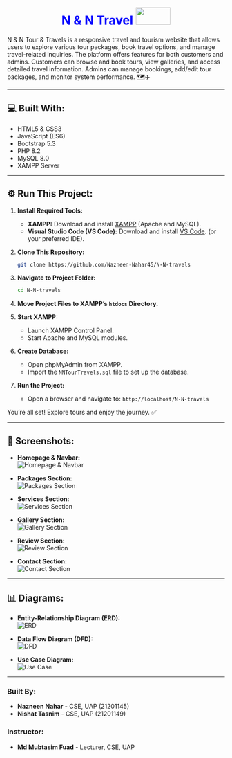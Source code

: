 <!-- DO NOT COPY -->

<h1 align="center" style="color: blue;">N & N Travel <img src="https://media.giphy.com/media/5hpXZ7ENJKiCKVhULE/giphy.gif" width="80" height="40" ></h1>

N & N Tour & Travels is a responsive travel and tourism website that allows users to explore various tour packages, book travel options, and manage travel-related inquiries. The platform offers features for both customers and admins. Customers can browse and book tours, view galleries, and access detailed travel information. Admins can manage bookings, add/edit tour packages, and monitor system performance. 🗺️✈️

---

<h2 align="left">💻 Built With:</h2>

- HTML5 & CSS3
- JavaScript (ES6)
- Bootstrap 5.3
- PHP 8.2
- MySQL 8.0
- XAMPP Server

---

<h2 align="left">⚙️ Run This Project:</h2>

1. **Install Required Tools:**
   - **XAMPP:** Download and install [XAMPP](https://www.apachefriends.org/index.html) (Apache and MySQL).
   - **Visual Studio Code (VS Code):** Download and install [VS Code](https://code.visualstudio.com/). (or your preferred IDE).

2. **Clone This Repository:**
   ```sh
   git clone https://github.com/Nazneen-Nahar45/N-N-travels
   ```

3. **Navigate to Project Folder:**
   ```sh
   cd N-N-travels
   ```

4. **Move Project Files to XAMPP’s `htdocs` Directory.**

5. **Start XAMPP:**
   - Launch XAMPP Control Panel.
   - Start Apache and MySQL modules.

6. **Create Database:**
   - Open phpMyAdmin from XAMPP.
   - Import the `NNTourTravels.sql` file to set up the database.

7. **Run the Project:**
   - Open a browser and navigate to: `http://localhost/N-N-travels`

You’re all set! Explore tours and enjoy the journey. ✅

---

<h2 align="left">📸 Screenshots:</h2>

- **Homepage & Navbar:**  
  ![Homepage & Navbar](https://github.com/NishatTasnim01/Media-Vault/blob/main/Home%20Page%20and%20Navbar.png)

- **Packages Section:**  
  ![Packages Section](https://github.com/NishatTasnim01/Media-Vault/blob/main/Packages%20Section.png)

- **Services Section:**  
  ![Services Section](https://github.com/NishatTasnim01/Media-Vault/blob/main/Services%20Section.png)

- **Gallery Section:**  
  ![Gallery Section](https://github.com/NishatTasnim01/Media-Vault/blob/main/Gallery%20Section.png)

- **Review Section:**  
  ![Review Section](https://github.com/NishatTasnim01/Media-Vault/blob/main/Review%20Section.png)

- **Contact Section:**  
![Contact Section](https://github.com/NishatTasnim01/Media-Vault/blob/main/Contact%20Section.png)

---

<h2 align="left">📊 Diagrams:</h2>

- **Entity-Relationship Diagram (ERD):**  
  ![ERD](https://github.com/NishatTasnim01/Media-Vault/blob/main/er%20diagram.png)

- **Data Flow Diagram (DFD):**  
  ![DFD](https://github.com/NishatTasnim01/Media-Vault/blob/main/dfd.png)

- **Use Case Diagram:**  
  ![Use Case](https://github.com/NishatTasnim01/Media-Vault/blob/main/use%20case.png)

---

### Built By:
- **Nazneen Nahar** - CSE, UAP (21201145)  
- **Nishat Tasnim** - CSE, UAP (21201149)

### Instructor:
- **Md Mubtasim Fuad** - Lecturer, CSE, UAP

